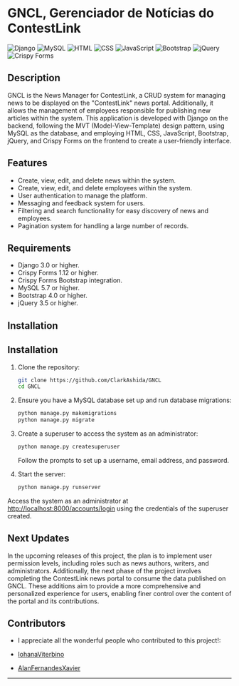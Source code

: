 # GNCL, Gerenciador de Notícias do ContestLink

![Django](https://img.shields.io/badge/Django-3.0%2B-brightgreen)
![MySQL](https://img.shields.io/badge/MySQL-5.7%2B-blue)
![HTML](https://img.shields.io/badge/HTML-5-orange)
![CSS](https://img.shields.io/badge/CSS-3-blue)
![JavaScript](https://img.shields.io/badge/JavaScript-ES6-yellow)
![Bootstrap](https://img.shields.io/badge/Bootstrap-4.0%2B-purple)
![jQuery](https://img.shields.io/badge/jQuery-3.5%2B-blueviolet)
![Crispy Forms](https://img.shields.io/badge/Crispy%20Forms-1.12%2B-green)

## Description

GNCL is the News Manager for ContestLink, a CRUD system for managing news to be displayed on the "ContestLink" news portal. Additionally, it allows the management of employees responsible for publishing new articles within the system. This application is developed with Django on the backend, following the MVT (Model-View-Template) design pattern, using MySQL as the database, and employing HTML, CSS, JavaScript, Bootstrap, jQuery, and Crispy Forms on the frontend to create a user-friendly interface.

## Features

- Create, view, edit, and delete news within the system.
- Create, view, edit, and delete employees within the system.
- User authentication to manage the platform.
- Messaging and feedback system for users.
- Filtering and search functionality for easy discovery of news and employees.
- Pagination system for handling a large number of records.

## Requirements

- Django 3.0 or higher.
- Crispy Forms 1.12 or higher.
- Crispy Forms Bootstrap integration.
- MySQL 5.7 or higher.
- Bootstrap 4.0 or higher.
- jQuery 3.5 or higher.

## Installation

## Installation

1. Clone the repository:

   ```bash
   git clone https://github.com/ClarkAshida/GNCL
   cd GNCL
   ```

2. Ensure you have a MySQL database set up and run database migrations:

   ```bash
   python manage.py makemigrations
   python manage.py migrate
   ```

3. Create a superuser to access the system as an administrator:

   ```bash
   python manage.py createsuperuser
   ```

   Follow the prompts to set up a username, email address, and password.

4. Start the server:

   ```bash
   python manage.py runserver
   ```

Access the system as an administrator at [http://localhost:8000/accounts/login](http://localhost:8000/accounts/login) using the credentials of the superuser created.

## Next Updates
In the upcoming releases of this project, the plan is to implement user permission levels, including roles such as news authors, writers, and administrators. Additionally, the next phase of the project involves completing the ContestLink news portal to consume the data published on GNCL. These additions aim to provide a more comprehensive and personalized experience for users, enabling finer control over the content of the portal and its contributions.

## Contributors

- I appreciate all the wonderful people who contributed to this project!:

- [IohanaViterbino](https://github.com/IohanaViterbino)
- [AlanFernandesXavier](https://github.com/AlanFernandesXavier)

---
